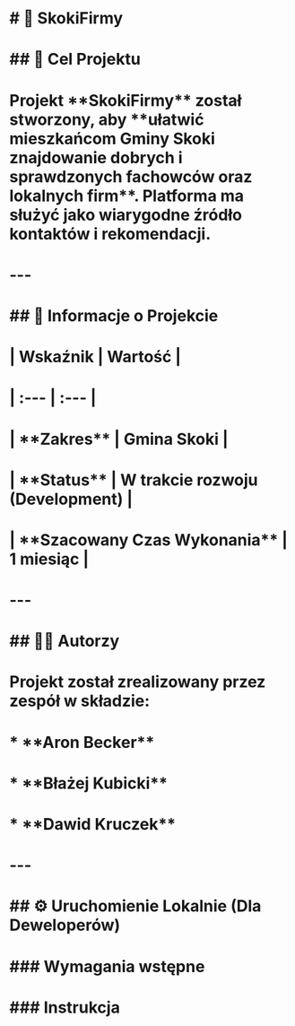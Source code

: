 # \# 🚀 SkokiFirmy

# 

# \## 🎯 Cel Projektu

# 

# Projekt \*\*SkokiFirmy\*\* został stworzony, aby \*\*ułatwić mieszkańcom Gminy Skoki znajdowanie dobrych i sprawdzonych fachowców oraz lokalnych firm\*\*. Platforma ma służyć jako wiarygodne źródło kontaktów i rekomendacji.

# 

# ---

# 

# \## 📅 Informacje o Projekcie

# 

# | Wskaźnik | Wartość |

# | :--- | :--- |

# | \*\*Zakres\*\* | Gmina Skoki |

# | \*\*Status\*\* | W trakcie rozwoju (Development) |

# | \*\*Szacowany Czas Wykonania\*\* | 1 miesiąc |

# 

# ---

# 

# \## 🧑‍💻 Autorzy

# 

# Projekt został zrealizowany przez zespół w składzie:

# 

# \* \*\*Aron Becker\*\*

# \* \*\*Błażej Kubicki\*\*

# \* \*\*Dawid Kruczek\*\*

# 

# ---

# 

# \## ⚙️ Uruchomienie Lokalnie (Dla Deweloperów)

# 

# 

# 

# \### Wymagania wstępne

# 

# 

# \### Instrukcja

# 

# 

